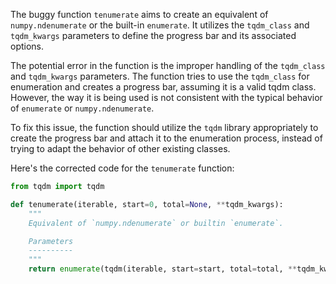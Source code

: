 The buggy function `tenumerate` aims to create an equivalent of `numpy.ndenumerate` or the built-in `enumerate`. It utilizes the `tqdm_class` and `tqdm_kwargs` parameters to define the progress bar and its associated options.

The potential error in the function is the improper handling of the `tqdm_class` and `tqdm_kwargs` parameters. The function tries to use the `tqdm_class` for enumeration and creates a progress bar, assuming it is a valid tqdm class. However, the way it is being used is not consistent with the typical behavior of `enumerate` or `numpy.ndenumerate`.

To fix this issue, the function should utilize the `tqdm` library appropriately to create the progress bar and attach it to the enumeration process, instead of trying to adapt the behavior of other existing classes.

Here's the corrected code for the `tenumerate` function:

```python
from tqdm import tqdm

def tenumerate(iterable, start=0, total=None, **tqdm_kwargs):
    """
    Equivalent of `numpy.ndenumerate` or builtin `enumerate`.

    Parameters
    ----------
    """
    return enumerate(tqdm(iterable, start=start, total=total, **tqdm_kwargs))
```